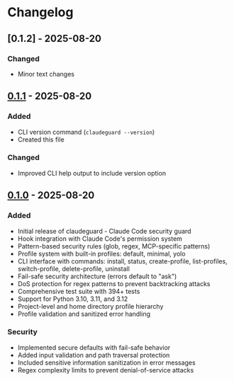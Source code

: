 # Changelog

## [0.1.2] - 2025-08-20

### Changed
- Minor text changes

## [0.1.1] - 2025-08-20

### Added
- CLI version command (`claudeguard --version`)
- Created this file

### Changed
- Improved CLI help output to include version option

## [0.1.0] - 2025-08-20

### Added
- Initial release of claudeguard - Claude Code security guard
- Hook integration with Claude Code's permission system
- Pattern-based security rules (glob, regex, MCP-specific patterns)
- Profile system with built-in profiles: default, minimal, yolo
- CLI interface with commands: install, status, create-profile, list-profiles, switch-profile, delete-profile, uninstall
- Fail-safe security architecture (errors default to "ask")
- DoS protection for regex patterns to prevent backtracking attacks
- Comprehensive test suite with 394+ tests
- Support for Python 3.10, 3.11, and 3.12
- Project-level and home directory profile hierarchy
- Profile validation and sanitized error handling

### Security
- Implemented secure defaults with fail-safe behavior
- Added input validation and path traversal protection
- Included sensitive information sanitization in error messages
- Regex complexity limits to prevent denial-of-service attacks

[0.1.1]: https://github.com/tarovard/claudeguard/releases/tag/v0.1.1
[0.1.0]: https://github.com/tarovard/claudeguard/releases/tag/v0.1.0
